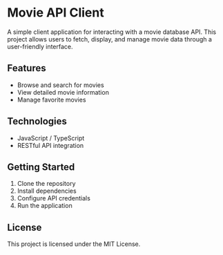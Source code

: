 # Movie API Client

A simple client application for interacting with a movie database API. This project allows users to fetch, display, and manage movie data through a user-friendly interface.

## Features

- Browse and search for movies
- View detailed movie information
- Manage favorite movies

## Technologies

- JavaScript / TypeScript
- RESTful API integration

## Getting Started

1. Clone the repository
2. Install dependencies
3. Configure API credentials
4. Run the application

## License

This project is licensed under the MIT License.